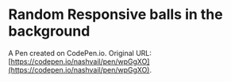 # Random Responsive balls in the background 

A Pen created on CodePen.io. Original URL: [https://codepen.io/nashvail/pen/wpGgXO](https://codepen.io/nashvail/pen/wpGgXO).

